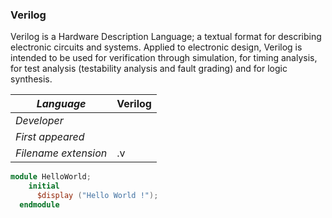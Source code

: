 ### Verilog
Verilog is a Hardware Description Language; a textual format for describing electronic circuits and systems. Applied to electronic design, Verilog is intended to be used for verification through simulation, for timing analysis, for test analysis (testability analysis and fault grading) and for logic synthesis.

|_Language_|Verilog|
|-|-|
|_Developer_| |
|_First appeared_||
|_Filename extension_|.v|

```HelloWorld.v
module HelloWorld;
    initial
      $display ("Hello World !");
  endmodule
